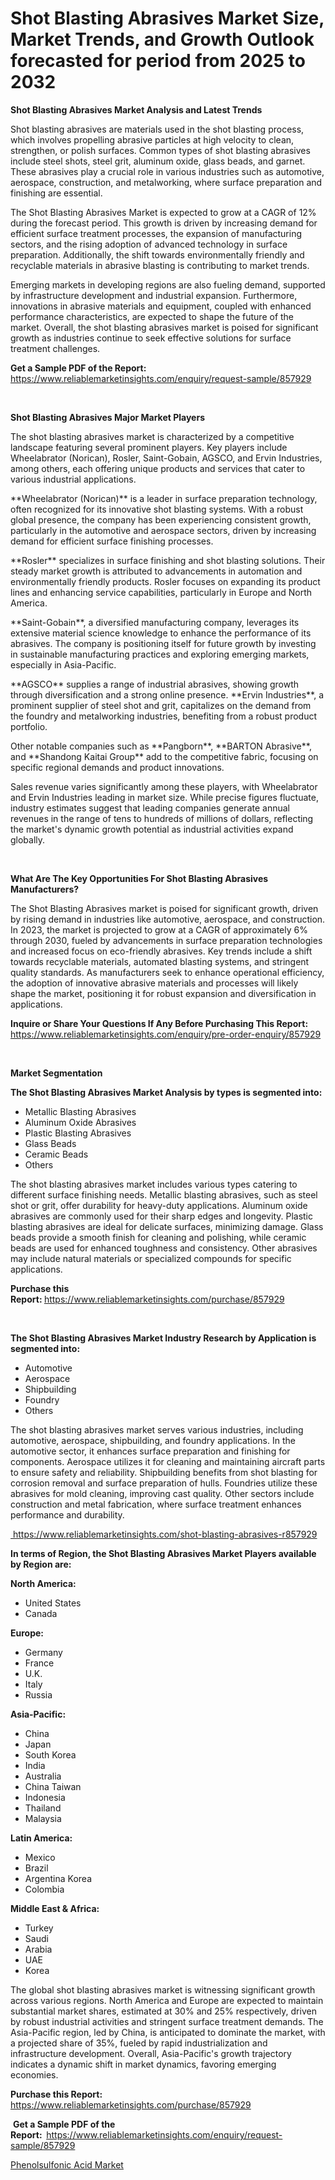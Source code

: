 <p><h1>Shot Blasting Abrasives Market Size, Market Trends, and Growth Outlook forecasted for period from 2025 to 2032</h1></p><p><strong>Shot Blasting Abrasives Market Analysis and Latest Trends</strong></p>
<p><p>Shot blasting abrasives are materials used in the shot blasting process, which involves propelling abrasive particles at high velocity to clean, strengthen, or polish surfaces. Common types of shot blasting abrasives include steel shots, steel grit, aluminum oxide, glass beads, and garnet. These abrasives play a crucial role in various industries such as automotive, aerospace, construction, and metalworking, where surface preparation and finishing are essential.</p><p>The Shot Blasting Abrasives Market is expected to grow at a CAGR of 12% during the forecast period. This growth is driven by increasing demand for efficient surface treatment processes, the expansion of manufacturing sectors, and the rising adoption of advanced technology in surface preparation. Additionally, the shift towards environmentally friendly and recyclable materials in abrasive blasting is contributing to market trends. </p><p>Emerging markets in developing regions are also fueling demand, supported by infrastructure development and industrial expansion. Furthermore, innovations in abrasive materials and equipment, coupled with enhanced performance characteristics, are expected to shape the future of the market. Overall, the shot blasting abrasives market is poised for significant growth as industries continue to seek effective solutions for surface treatment challenges.</p></p>
<p><strong>Get a Sample PDF of the Report:&nbsp;</strong> <a href="https://www.reliablemarketinsights.com/enquiry/request-sample/857929?utm_campaign=2943&utm_medium=2&utm_source=Github&utm_content=ia&utm_term=31032025&utm_id=shot-blasting-abrasives">https://www.reliablemarketinsights.com/enquiry/request-sample/857929</a></p>
<p>&nbsp;</p>
<p><strong>Shot Blasting Abrasives Major Market Players</strong></p>
<p><p>The shot blasting abrasives market is characterized by a competitive landscape featuring several prominent players. Key players include Wheelabrator (Norican), Rosler, Saint-Gobain, AGSCO, and Ervin Industries, among others, each offering unique products and services that cater to various industrial applications.</p><p>**Wheelabrator (Norican)** is a leader in surface preparation technology, often recognized for its innovative shot blasting systems. With a robust global presence, the company has been experiencing consistent growth, particularly in the automotive and aerospace sectors, driven by increasing demand for efficient surface finishing processes.</p><p>**Rosler** specializes in surface finishing and shot blasting solutions. Their steady market growth is attributed to advancements in automation and environmentally friendly products. Rosler focuses on expanding its product lines and enhancing service capabilities, particularly in Europe and North America.</p><p>**Saint-Gobain**, a diversified manufacturing company, leverages its extensive material science knowledge to enhance the performance of its abrasives. The company is positioning itself for future growth by investing in sustainable manufacturing practices and exploring emerging markets, especially in Asia-Pacific.</p><p>**AGSCO** supplies a range of industrial abrasives, showing growth through diversification and a strong online presence. **Ervin Industries**, a prominent supplier of steel shot and grit, capitalizes on the demand from the foundry and metalworking industries, benefiting from a robust product portfolio.</p><p>Other notable companies such as **Pangborn**, **BARTON Abrasive**, and **Shandong Kaitai Group** add to the competitive fabric, focusing on specific regional demands and product innovations. </p><p>Sales revenue varies significantly among these players, with Wheelabrator and Ervin Industries leading in market size. While precise figures fluctuate, industry estimates suggest that leading companies generate annual revenues in the range of tens to hundreds of millions of dollars, reflecting the market's dynamic growth potential as industrial activities expand globally.</p></p>
<p>&nbsp;</p>
<p><strong>What Are The Key Opportunities For Shot Blasting Abrasives Manufacturers?</strong></p>
<p><p>The Shot Blasting Abrasives market is poised for significant growth, driven by rising demand in industries like automotive, aerospace, and construction. In 2023, the market is projected to grow at a CAGR of approximately 6% through 2030, fueled by advancements in surface preparation technologies and increased focus on eco-friendly abrasives. Key trends include a shift towards recyclable materials, automated blasting systems, and stringent quality standards. As manufacturers seek to enhance operational efficiency, the adoption of innovative abrasive materials and processes will likely shape the market, positioning it for robust expansion and diversification in applications.</p></p>
<p><strong>Inquire or Share Your Questions If Any Before Purchasing This Report:</strong> <a href="https://www.reliablemarketinsights.com/enquiry/pre-order-enquiry/857929?utm_campaign=2943&utm_medium=2&utm_source=Github&utm_content=ia&utm_term=31032025&utm_id=shot-blasting-abrasives">https://www.reliablemarketinsights.com/enquiry/pre-order-enquiry/857929</a></p>
<p>&nbsp;</p>
<p><strong>Market Segmentation</strong></p>
<p><strong>The Shot Blasting Abrasives Market Analysis by types is segmented into:</strong></p>
<p><ul><li>Metallic Blasting Abrasives</li><li>Aluminum Oxide Abrasives</li><li>Plastic Blasting Abrasives</li><li>Glass Beads</li><li>Ceramic Beads</li><li>Others</li></ul></p>
<p><p>The shot blasting abrasives market includes various types catering to different surface finishing needs. Metallic blasting abrasives, such as steel shot or grit, offer durability for heavy-duty applications. Aluminum oxide abrasives are commonly used for their sharp edges and longevity. Plastic blasting abrasives are ideal for delicate surfaces, minimizing damage. Glass beads provide a smooth finish for cleaning and polishing, while ceramic beads are used for enhanced toughness and consistency. Other abrasives may include natural materials or specialized compounds for specific applications.</p></p>
<p><strong>Purchase this Report:&nbsp;</strong><a href="https://www.reliablemarketinsights.com/purchase/857929?utm_campaign=2943&utm_medium=2&utm_source=Github&utm_content=ia&utm_term=31032025&utm_id=shot-blasting-abrasives">https://www.reliablemarketinsights.com/purchase/857929</a></p>
<p>&nbsp;</p>
<p><strong>The Shot Blasting Abrasives Market Industry Research by Application is segmented into:</strong></p>
<p><ul><li>Automotive</li><li>Aerospace</li><li>Shipbuilding</li><li>Foundry</li><li>Others</li></ul></p>
<p><p>The shot blasting abrasives market serves various industries, including automotive, aerospace, shipbuilding, and foundry applications. In the automotive sector, it enhances surface preparation and finishing for components. Aerospace utilizes it for cleaning and maintaining aircraft parts to ensure safety and reliability. Shipbuilding benefits from shot blasting for corrosion removal and surface preparation of hulls. Foundries utilize these abrasives for mold cleaning, improving cast quality. Other sectors include construction and metal fabrication, where surface treatment enhances performance and durability.</p></p>
<p><a href="https://www.reliablemarketinsights.com/shot-blasting-abrasives-r857929?utm_campaign=2943&utm_medium=2&utm_source=Github&utm_content=ia&utm_term=31032025&utm_id=shot-blasting-abrasives">&nbsp;https://www.reliablemarketinsights.com/shot-blasting-abrasives-r857929</a></p>
<p><strong>In terms of Region, the Shot Blasting Abrasives Market Players available by Region are:</strong></p>
<p>
    <p> <strong> North America: </strong>
        <ul>
            <li>United States</li>
            <li>Canada</li>
        </ul>
        </p> 
    <p> <strong> Europe: </strong>
        <ul>
            <li>Germany</li>
            <li>France</li>
            <li>U.K.</li>
            <li>Italy</li>
            <li>Russia</li>
        </ul>
        </p> 
    <p> <strong> Asia-Pacific: </strong>
        <ul>
            <li>China</li>
            <li>Japan</li>
            <li>South Korea</li>
            <li>India</li>
            <li>Australia</li>
            <li>China Taiwan</li>
            <li>Indonesia</li>
            <li>Thailand</li>
            <li>Malaysia</li>
        </ul>
        </p> 
    <p> <strong> Latin America: </strong>
        <ul>
            <li>Mexico</li>
            <li>Brazil</li>
            <li>Argentina Korea</li>
            <li>Colombia</li>
        </ul>
        </p> 
    <p> <strong> Middle East & Africa: </strong>
        <ul>
            <li>Turkey</li>
            <li>Saudi</li>
            <li>Arabia</li>
            <li>UAE</li>
            <li>Korea</li>
        </ul>
    </p>
    </p>
<p><p>The global shot blasting abrasives market is witnessing significant growth across various regions. North America and Europe are expected to maintain substantial market shares, estimated at 30% and 25% respectively, driven by robust industrial activities and stringent surface treatment demands. The Asia-Pacific region, led by China, is anticipated to dominate the market, with a projected share of 35%, fueled by rapid industrialization and infrastructure development. Overall, Asia-Pacific's growth trajectory indicates a dynamic shift in market dynamics, favoring emerging economies.</p></p>
<p><strong>Purchase this Report: </strong><a href="https://www.reliablemarketinsights.com/purchase/857929?utm_campaign=2943&utm_medium=2&utm_source=Github&utm_content=ia&utm_term=31032025&utm_id=shot-blasting-abrasives">https://www.reliablemarketinsights.com/purchase/857929</a></p>
<p>&nbsp;<strong>Get a Sample PDF of the Report:&nbsp;&nbsp;</strong><a href="https://www.reliablemarketinsights.com/enquiry/request-sample/857929?utm_campaign=2943&utm_medium=2&utm_source=Github&utm_content=ia&utm_term=31032025&utm_id=shot-blasting-abrasives">https://www.reliablemarketinsights.com/enquiry/request-sample/857929</a></p>
<p><strong></strong></p>
<p><p><a href="https://github.com/meuskocov/Market-Research-Report-List-1/blob/main/phenolsulfonic-acid-market.md?utm_campaign=2943&utm_medium=2&utm_source=Github&utm_content=ia&utm_term=31032025&utm_id=shot-blasting-abrasives">Phenolsulfonic Acid Market</a></p></p>